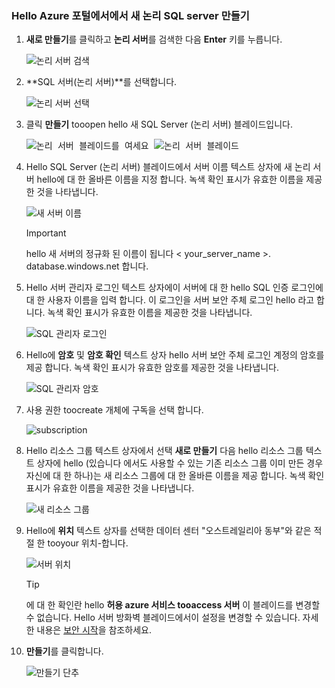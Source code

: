 ### <a name="create-a-new-logical-sql-server-in-hello-azure-portal"></a>Hello Azure 포털에서에서 새 논리 SQL server 만들기

1. **새로 만들기**를 클릭하고 **논리 서버**를 검색한 다음 **Enter** 키를 누릅니다.

    ![논리 서버 검색](./media/sql-data-warehouse-create-logical-server/search-logical-server.png)
2. **SQL 서버(논리 서버)**를 선택합니다. 

    ![논리 서버 선택](./media/sql-data-warehouse-create-logical-server/select-logical-server.png)
  
3. 클릭 **만들기** tooopen hello 새 SQL Server (논리 서버) 블레이드입니다.

   <kbd>![논리 서버 블레이드를 여세요](./media/sql-data-warehouse-create-logical-server/open-logical-server-blade.png) </kbd> <kbd> ![논리 서버 블레이드](./media/sql-data-warehouse-create-logical-server/logical-server-blade.png)</kbd>
  
3. Hello SQL Server (논리 서버) 블레이드에서 서버 이름 텍스트 상자에 새 논리 서버 hello에 대 한 올바른 이름을 지정 합니다. 녹색 확인 표시가 유효한 이름을 제공한 것을 나타냅니다.
    
    ![새 서버 이름](./media/sql-data-warehouse-create-logical-server/new-name-logical-server.png)

    > [!IMPORTANT]
    > hello 새 서버의 정규화 된 이름이 됩니다 < your_server_name >. database.windows.net 합니다.
    >
    
4. Hello 서버 관리자 로그인 텍스트 상자에이 서버에 대 한 hello SQL 인증 로그인에 대 한 사용자 이름을 입력 합니다. 이 로그인을 서버 보안 주체 로그인 hello 라고 합니다. 녹색 확인 표시가 유효한 이름을 제공한 것을 나타냅니다.
    
    ![SQL 관리자 로그인](./media/sql-data-warehouse-create-logical-server/sql-admin-login.png)
5. Hello에 **암호** 및 **암호 확인** 텍스트 상자 hello 서버 보안 주체 로그인 계정의 암호를 제공 합니다. 녹색 확인 표시가 유효한 암호를 제공한 것을 나타냅니다.
    
    ![SQL 관리자 암호](./media/sql-data-warehouse-create-logical-server/sql-admin-password.png)
6. 사용 권한 toocreate 개체에 구독을 선택 합니다.

    ![subscription](./media/sql-data-warehouse-create-logical-server/subscription.png)
7. Hello 리소스 그룹 텍스트 상자에서 선택 **새로 만들기** 다음 hello 리소스 그룹 텍스트 상자에 hello (있습니다 에서도 사용할 수 있는 기존 리소스 그룹 이미 만든 경우 자신에 대 한 하나)는 새 리소스 그룹에 대 한 올바른 이름을 제공 합니다. 녹색 확인 표시가 유효한 이름을 제공한 것을 나타냅니다.

    ![새 리소스 그룹](./media/sql-data-warehouse-create-logical-server/new-resource-group.png)

8. Hello에 **위치** 텍스트 상자를 선택한 데이터 센터 "오스트레일리아 동부"와 같은 적절 한 tooyour 위치-합니다.
    
    ![서버 위치](./media/sql-data-warehouse-create-logical-server/server-location.png)
    
    > [!TIP]
    > 에 대 한 확인란 hello **허용 azure 서비스 tooaccess 서버** 이 블레이드를 변경할 수 없습니다. Hello 서버 방화벽 블레이드에서이 설정을 변경할 수 있습니다. 자세한 내용은 [보안 시작](../articles/sql-database/sql-database-manage-servers-portal.md)을 참조하세요.
    >
    
9. **만들기**를 클릭합니다.

    ![만들기 단추](./media/sql-data-warehouse-create-logical-server/create.png)

